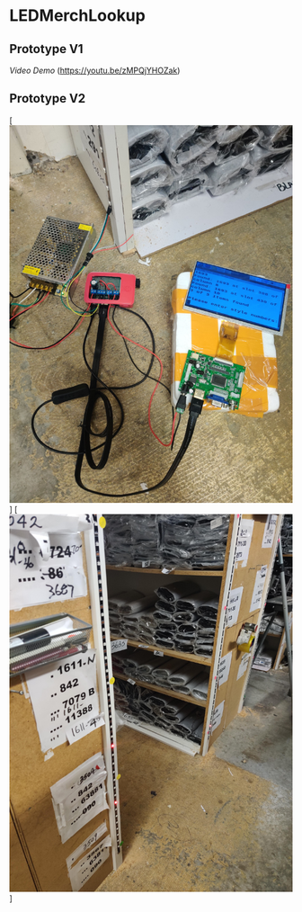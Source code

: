 # LEDMerchLookup

## Prototype V1
*Video Demo* (https://youtu.be/zMPQjYHOZak)
## Prototype V2
[![Components](https://github.com/tennercheung/LEDMerchLookup/blob/master/www/components.jpg)]
[![LEDs in use](https://github.com/tennercheung/LEDMerchLookup/blob/master/www/LEDs.jpg)]
